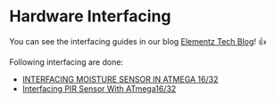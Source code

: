 # Hardware Interfacing

You can see the interfacing guides in our blog [Elementz Tech Blog](https://elementztechblog.wordpress.com/)! :+1:

Following interfacing are done:

 * [INTERFACING MOISTURE SENSOR IN ATMEGA 16/32](https://elementztechblog.wordpress.com/2017/12/08/interfacing-moisture-sensor-in-atmega-16-32/)
 * [Interfacing PIR Sensor With ATmega16/32](https://elementztechblog.wordpress.com/2017/12/08/interfacing-pir-sensor-with-atmega16-32/)
